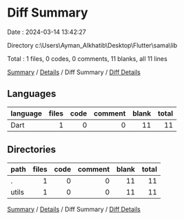 # Diff Summary

Date : 2024-03-14 13:42:27

Directory c:\\Users\\Ayman_Alkhatib\\Desktop\\Flutter\\sama\\lib

Total : 1 files,  0 codes, 0 comments, 11 blanks, all 11 lines

[Summary](results.md) / [Details](details.md) / Diff Summary / [Diff Details](diff-details.md)

## Languages
| language | files | code | comment | blank | total |
| :--- | ---: | ---: | ---: | ---: | ---: |
| Dart | 1 | 0 | 0 | 11 | 11 |

## Directories
| path | files | code | comment | blank | total |
| :--- | ---: | ---: | ---: | ---: | ---: |
| . | 1 | 0 | 0 | 11 | 11 |
| utils | 1 | 0 | 0 | 11 | 11 |

[Summary](results.md) / [Details](details.md) / Diff Summary / [Diff Details](diff-details.md)